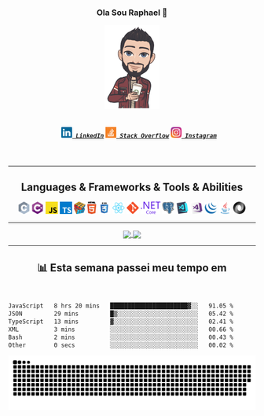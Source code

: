 <h3 align="center">Ola Sou Raphael 👋</h3>
<p align="center"><img title="C" align="center" height="170" src="https://github.com/raphaom35/raphaom35/blob/main/images/avatar.png"></p>
<h5 align="center">
  <code>
    <a href="https://www.linkedin.com/in/raphaelmartinsdev/" title="LinkedIn Profile"><img width="22" src="https://github.com/raphaom35/raphaom35/blob/main/images/linkedin.svg"> LinkedIn</a></code>
  <code><a href="https://stackoverflow.com/users/13270550/raphael-martins" title="Stack Overflow Profile"><img width="22" src="https://github.com/raphaom35/raphaom35/blob/main/images/stackoverflow.svg"> Stack Overflow</a></code>
  <code><a href="https://www.instagram.com/raphael_martins._/" title="Instagram Profile"><img width="22" src="https://github.com/raphaom35/raphaom35/blob/main/images/instagram.svg"> Instagram</a></code>
</h5>
<br>

<hr>

<h2 align="center">Languages & Frameworks & Tools & Abilities</h2>

<p align="center">
  <code><img title="C" height="25" src="https://github.com/raphaom35/raphaom35/blob/main/images/c.svg"></code>
  <code><img title="C#" height="25" src="https://github.com/raphaom35/raphaom35/blob/main/images/cSharp.svg"></code>
  <code><img title="Javascript" height="25" src="https://github.com/raphaom35/raphaom35/blob/main/images/javascript.svg"></code>
  <code><img title="Typescript" height="25" src="https://github.com/raphaom35/raphaom35/blob/main/images/typescript.png"></code>
  <code><img title="Problem Solving" height="25" src="https://github.com/raphaom35/raphaom35/blob/main/images/problemSolving.png"></code>
  <code><img title="HTML5" height="25" src="https://github.com/raphaom35/raphaom35/blob/main/images/html5.svg"></code>
  <code><img title="CSS" height="25" src="https://github.com/raphaom35/raphaom35/blob/main/images/css.svg"></code>
  <code><img title="React" height="25" src="https://github.com/raphaom35/raphaom35/blob/main/images/react-original.svg"></code>
  <code><img title="Git" height="25" src="https://github.com/raphaom35/raphaom35/blob/main/images/git-original.svg"></code>
  <code><img title=".NetCore" height="25" src="https://github.com/raphaom35/raphaom35/blob/main/images/dotnetcore.svg"></code>
  <code><img title="PostgreSQL" height="25" src="https://github.com/raphaom35/raphaom35/blob/main/images/postgresql.svg"></code>
  <code><img title="Visual Studio Code" height="25" src="https://github.com/raphaom35/raphaom35/blob/main/images/vscode.png"></code>
  <code><img title="Microsoft Visual Studio" height="25" src="https://github.com/raphaom35/raphaom35/blob/main/images/visualstudio.png"></code>
  <code><img title="JQuery" height="25" src="https://github.com/raphaom35/raphaom35/blob/main/images/jquery-original.svg"></code>
  <code><img title="Java" height="25" src="https://github.com/raphaom35/raphaom35/blob/main/images/java-original.svg"></code>
  <code><img title="JSON" height="25" src="https://github.com/raphaom35/raphaom35/blob/main/images/json.svg"></code>
</p>

<hr>

<p align=center>
  <a href="https://github.com/anuraghazra/github-readme-stats" title="Go to Source">
    <img height=175 align="center" src="https://github-readme-stats.vercel.app/api?username=raphaom35&show_icons=true&theme=gotham">
  </a>
  <a href="https://github.com/raphaom35/github-readme-stats">
  <img height=175 align="center" src="https://github-readme-stats.vercel.app/api/top-langs/?username=raphaom35&hide=c%23,powershell,java&title_color=2aa889&text_color=99d1ce&icon_color=2bbc8a&bg_color=0c1014&langs_count=8&layout=compact" />
  </a>
</p>
<hr>

<h2 align="center">📊 Esta semana passei meu tempo em</h2>
<br>


<!--START_SECTION:waka-->

```text
JavaScript   8 hrs 20 mins   ██████████████████████▓░░   91.05 %
JSON         29 mins         █▒░░░░░░░░░░░░░░░░░░░░░░░   05.42 %
TypeScript   13 mins         ▓░░░░░░░░░░░░░░░░░░░░░░░░   02.41 %
XML          3 mins          ░░░░░░░░░░░░░░░░░░░░░░░░░   00.66 %
Bash         2 mins          ░░░░░░░░░░░░░░░░░░░░░░░░░   00.43 %
Other        0 secs          ░░░░░░░░░░░░░░░░░░░░░░░░░   00.02 %
```

<!--END_SECTION:waka-->
![Snake animation](https://github.com/raphaom35/raphaom35/blob/output/github-contribution-grid-snake.svg)


